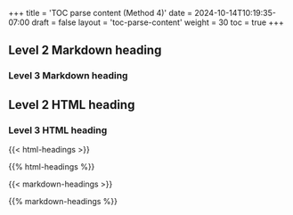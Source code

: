 +++
title = 'TOC parse content (Method 4)'
date = 2024-10-14T10:19:35-07:00
draft = false
layout = 'toc-parse-content'
weight = 30
toc = true
+++

## Level 2 Markdown heading

### Level 3 Markdown heading

<h2 id="level-2-html-heading">Level 2 HTML heading</h2>

<h3 id="level-3-html-heading">Level 3 HTML heading</h2>

{{< html-headings >}}

{{% html-headings %}}

{{< markdown-headings >}}

{{% markdown-headings %}}
